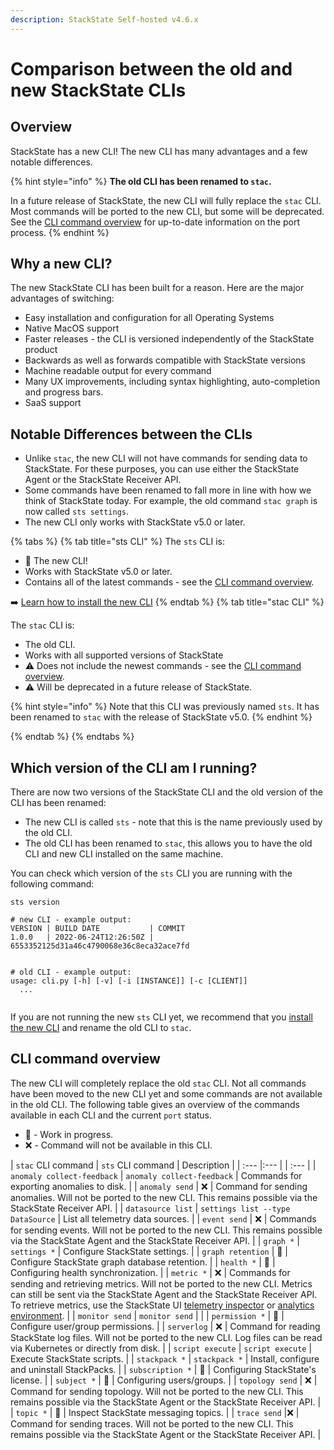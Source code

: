 ```yaml
---
description: StackState Self-hosted v4.6.x
---
```


# Comparison between the old and new StackState CLIs

## Overview

StackState has a new CLI! The new CLI has many advantages and a few notable differences. 

{% hint style="info" %}
**The old CLI has been renamed to `stac`.** 

In a future release of StackState, the new CLI will fully replace the `stac` CLI. Most commands will be ported to the new CLI, but some will be deprecated. See the [CLI command overview](#cli-command-overview) for up-to-date information on the port process.
{% endhint %}

## Why a new CLI?

The new StackState CLI has been built for a reason. Here are the major advantages of switching:

 * Easy installation and configuration for all Operating Systems
 * Native MacOS support
 * Faster releases - the CLI is versioned independently of the StackState product
 * Backwards as well as forwards compatible with StackState versions
 * Machine readable output for every command
 * Many UX improvements, including syntax highlighting, auto-completion and progress bars.
 * SaaS support

## Notable Differences between the CLIs

 * Unlike `stac`, the new CLI will not have commands for sending data to StackState. For these purposes, you can use either the StackState Agent or the StackState Receiver API. 
 * Some commands have been renamed to fall more in line with how we think of StackState today. For example, the old command `stac graph` is now called `sts settings`.
 * The new CLI only works with StackState v5.0 or later.

{% tabs %}
{% tab title="sts CLI" %}
The `sts` CLI is:

* 🎉 The new CLI!
* Works with StackState v5.0 or later. 
* Contains all of the latest commands - see the [CLI command overview](#cli-command-overview).

➡️ [Learn how to install the new CLI](cli-sts.md)
{% endtab %}
{% tab title="stac CLI" %}

The `stac` CLI is:

* The old CLI. 
* Works with all supported versions of StackState
* ⚠️ Does not include the newest commands - see the [CLI command overview](#cli-command-overview). 
* ⚠️ Will be deprecated in a future release of StackState.

{% hint style="info" %}
Note that this CLI was previously named `sts`. It has been renamed to `stac` with the release of StackState v5.0.
{% endhint %}

{% endtab %}
{% endtabs %}

## Which version of the CLI am I running?

There are now two versions of the StackState CLI and the old version of the CLI has been renamed: 

* The new CLI is called `sts` - note that this is the name previously used by the old CLI. 
* The old CLI has been renamed to `stac`, this allows you to have the old CLI and new CLI installed on the same machine.

You can check which version of the `sts` CLI you are running with the following command:

```commandline
sts version

# new CLI - example output:
VERSION | BUILD DATE           | COMMIT                                   
1.0.0   | 2022-06-24T12:26:50Z | 6553352125d31a46c4790068e36c8eca32ace7fd


# old CLI - example output:
usage: cli.py [-h] [-v] [-i [INSTANCE]] [-c [CLIENT]]
  ...


```

If you are not running the new `sts` CLI yet, we recommend that you [install the new CLI](cli-sts.md) and rename the old CLI to `stac`.

## CLI command overview

The new CLI will completely replace the old `stac` CLI. Not all commands have been moved to the new CLI yet and some commands are not available in the old CLI. The following table gives an overview of the commands available in each CLI and the current `port` status.

 - 🚧 - Work in progress.
 - ❌ - Command will not be available in this CLI.

| `stac` CLI command  | `sts` CLI command | Description | 
| :--- |:--- | | :--- |
| `anomaly collect-feedback` | `anomaly collect-feedback` | Commands for exporting anomalies to disk. |
| `anomaly send` | ❌ | Command for sending anomalies. Will not be ported to the new CLI. This remains possible via the StackState Receiver API. |
| `datasource list` | `settings list --type DataSource` | List all telemetry data sources. |
| `event send` | ❌ | Commands for sending events. Will not be ported to the new CLI. This remains possible via the StackState Agent and the StackState Receiver API. |
| `graph *` | `settings *` | Configure StackState settings. |
| `graph retention` | 🚧 | Configure StackState graph database retention. |
| `health *` | 🚧 | Configuring health synchronization. |
| `metric *` | ❌ | Commands for sending and retrieving metrics. Will not be ported to the new CLI. Metrics can still be sent via the StackState Agent and the StackState Receiver API. To retrieve metrics, use the StackState UI [telemetry inspector](/use/metrics-and-events/browse-telemetry.md) or [analytics environment](/use/stackstate-ui/analytics.md). |
| `monitor send` | `monitor send` | |
| `permission *` | 🚧 | Configure user/group permissions. |
| `serverlog` | ❌ | Command for reading StackState log files. Will not be ported to the new CLI. Log files can be read via Kubernetes or directly from disk. |
| `script execute` | `script execute` | Execute StackState scripts. | 
| `stackpack *` | `stackpack *` | Install, configure and uninstall StackPacks. |
| `subscription *` | 🚧 | Configuring StackState's license. |
| `subject *` | 🚧 | Configuring users/groups. |
| `topology send` | ❌ | Command for sending topology. Will not be ported to the new CLI. This remains possible via the StackState Agent or the StackState Receiver API. |
| `topic *` | 🚧 | Inspect StackState messaging topics. |
| `trace send` |❌ | Command for sending traces. Will not be ported to the new CLI. This remains possible via the StackState Agent or the StackState Receiver API. |
